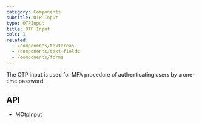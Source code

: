 ```yaml
---
category: Components
subtitle: OTP Input
type: OTPInput
title: OTP Input
cols: 1
related:
  - /components/textareas
  - /components/text-fields
  - /components/forms
---
```


The OTP input is used for MFA procedure of authenticating users by a one-time password.

## API

- [MOtpInput](/api/MOtpInput)